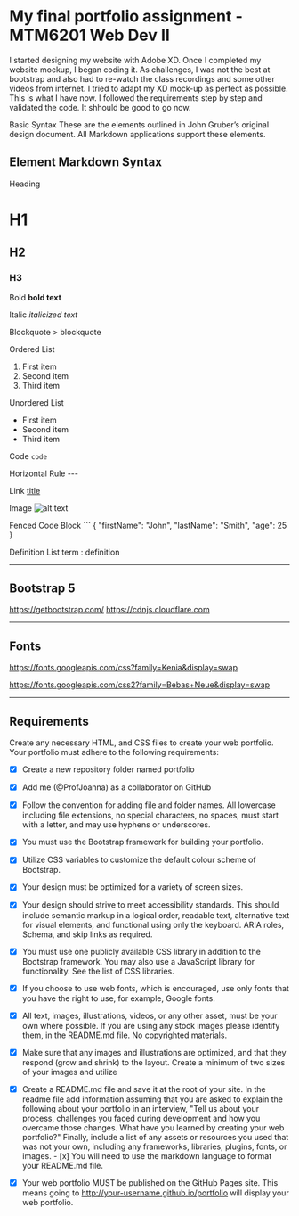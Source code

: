 # My final portfolio assignment - MTM6201 Web Dev II

I started designing my website with Adobe XD. Once I completed my website mockup, I began coding it. As challenges, I was not the best at bootstrap and also had to re-watch the class recordings and some other videos from internet. I tried to adapt my XD mock-up as perfect as possible. This is what I have now. I followed the requirements step by step and validated the code. It shhould be good to go now.

Basic Syntax
These are the elements outlined in John Gruber’s original design document. All Markdown applications support these elements.

## Element Markdown Syntax

Heading	
# H1
## H2
### H3

Bold **bold text**

Italic *italicized text*

Blockquote > blockquote

Ordered List	
1. First item
2. Second item
3. Third item

Unordered List	
- First item
- Second item
- Third item

Code	`code`

Horizontal Rule	---

Link	[title](https://www.example.com)

Image	![alt text](image.jpg)

Fenced Code Block	```
{
  "firstName": "John",
  "lastName": "Smith",
  "age": 25
}

Definition List	term
: definition

- - - -

## Bootstrap 5

https://getbootstrap.com/
https://cdnjs.cloudflare.com

- - - -

## Fonts

https://fonts.googleapis.com/css?family=Kenia&display=swap

https://fonts.googleapis.com/css2?family=Bebas+Neue&display=swap

- - - -

## Requirements
Create any necessary HTML, and CSS files to create your web portfolio. Your portfolio must adhere to the following requirements:

- [x] Create a new repository folder named portfolio 
- [x] Add me (@ProfJoanna) as a collaborator on GitHub
- [x] Follow the convention for adding file and folder names. All lowercase including file extensions, no special characters, no spaces, must start with a letter, and may use hyphens or underscores.
- [x] You must use the Bootstrap framework for building your portfolio.
- [x] Utilize CSS variables to customize the default colour scheme of Bootstrap.
- [x] Your design must be optimized for a variety of screen sizes.
- [x] Your design should strive to meet accessibility standards. This should include semantic markup in a logical order, readable text, alternative text for visual elements, and functional using only the keyboard. ARIA roles, Schema, and skip links as required.
- [x] You must use one publicly available CSS library in addition to the Bootstrap framework. You may also use a JavaScript library for functionality. See the list of CSS libraries.
- [x] If you choose to use web fonts, which is encouraged, use only fonts that you have the right to use, for example, Google fonts.
- [x] All text, images, illustrations, videos, or any other asset, must be your own where possible. If you are using any stock images please identify them, in the README.md file. No copyrighted materials.
- [x] Make sure that any images and illustrations are optimized, and that they respond (grow and shrink) to the layout. Create a minimum of two sizes of your images and utilize 
- [x] Create a README.md file and save it at the root of your site. In the readme file add information assuming that you are asked to explain the following about your portfolio in an interview, "Tell us about your process, challenges you faced during development and how you overcame those changes. What have you learned by creating your web portfolio?" Finally, include a list of any assets or resources you used that was not your own, including any frameworks, libraries, plugins, fonts, or images. - [x] You will need to use the markdown language to format your README.md file.
- [x] Your web portfolio MUST be published on the GitHub Pages site. This means going to http://your-username.github.io/portfolio will display your web portfolio.


